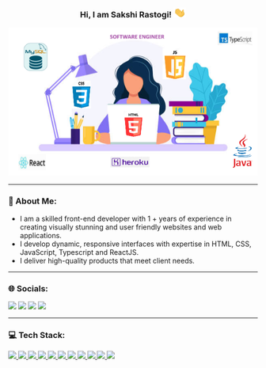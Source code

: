 <h3 style="text-align:center">Hi, I am Sakshi Rastogi! <img src="https://github.com/SakshiRastogi1302/SakshiRastogi1302/blob/main/GIFs/wave.gif" width=25px height=20px></h3>

<img src="https://github.com/SakshiRastogi1302/SakshiRastogi1302/blob/main/Images/Image.png" width="600px" height="300px">
<hr></hr>

<h3>💫 About Me:</h3>
<ul>
    <li>I am a skilled front-end developer with 1 + years of experience in creating               visually stunning and user friendly websites and web applications. 
    </li>
    <li>I develop dynamic, responsive interfaces with expertise in HTML, CSS, JavaScript,         Typescript and ReactJS.</li>
    <li>I deliver high-quality products that meet client needs.</li>
</ul>
<hr></hr>

<h3>🌐 Socials:</h3>
<a href="https://linkedin.com/in/sakshi-rastogi-461813173"><img src="https://img.shields.io/badge/-LinkedIn-286dab?style=plastic&logo=linkedin&logoColor=white"></a>
<a href="https://t.me/Sakshi_Rastogi"><img src="https://img.shields.io/badge/-Telegram-4d1a7f?style=plastic&logo=Telegram&logoColor=white"></a>
<a href="mailto:sakshi.rastogi1302@gmail.com"><img src="https://img.shields.io/badge/-Gmail-c14438?style=plastic&logo=Gmail&logoColor=white"></a>
<a href="https://github.com/Sakshi-Rastogi-Software-Engineer/Sakshi-Rastogi-Software-Engineer/issues"><img src="https://img.shields.io/badge/-GitHub-202020?style=plastic&logo=github&logoColor=white"></a>
<hr></hr>

<h3>💻 Tech Stack:</h3>
<a href=""><img src="https://img.shields.io/badge/java-%23ED8B00.svg?style=for-the-badge&logo=openjdk&logoColor=white">
<a href=""><img src="https://img.shields.io/badge/html5-%23E34F26.svg?style=for-the-badge&logo=html5&logoColor=white">
<a href=""><img src="https://img.shields.io/badge/css3-%231572B6.svg?style=for-the-badge&logo=css3&logoColor=white">
<a href=""><img src="https://img.shields.io/badge/javascript-%23323330.svg?style=for-the-badge&logo=javascript&logoColor=%23F7DF1E">
<a href=""><img src="https://img.shields.io/badge/typescript-%23007ACC.svg?style=for-the-badge&logo=typescript&logoColor=white">
<a href=""><img src="https://img.shields.io/badge/react-%2320232a.svg?style=for-the-badge&logo=react&logoColor=%2361DAFB">
<a href=""><img src="https://img.shields.io/badge/mysql-%2300000f.svg?style=for-the-badge&logo=mysql&logoColor=white">
<a href=""><img src="https://img.shields.io/badge/heroku-%23430098.svg?style=for-the-badge&logo=heroku&logoColor=white">
<a href=""><img src="https://img.shields.io/badge/Postman-FF6C37?style=for-the-badge&logo=postman&logoColor=white">
<a href=""><img src="https://img.shields.io/badge/bootstrap-%238511FA.svg?style=for-the-badge&logo=bootstrap&logoColor=white">
<a href=""><img src="https://img.shields.io/badge/Jest-8c3756.svg?style=for-the-badge&logo=jest&logoColor=white">
